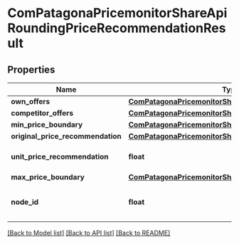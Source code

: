 # ComPatagonaPricemonitorShareApiRoundingPriceRecommendationResult

## Properties
Name | Type | Description | Notes
------------ | ------------- | ------------- | -------------
**own_offers** | [**ComPatagonaPricemonitorShareApiApiOffer**](ComPatagonaPricemonitorShareApiApiOffer.md) |  | [optional] 
**competitor_offers** | [**ComPatagonaPricemonitorShareApiApiOffer**](ComPatagonaPricemonitorShareApiApiOffer.md) |  | [optional] 
**min_price_boundary** | [**ComPatagonaPricemonitorShareApiPriceBoundaryDetails**](ComPatagonaPricemonitorShareApiPriceBoundaryDetails.md) |  | 
**original_price_recommendation** | [**ComPatagonaPricemonitorShareApiPriceCalculationResult**](ComPatagonaPricemonitorShareApiPriceCalculationResult.md) |  | 
**unit_price_recommendation** | **float** | The calculated price recommendation. | 
**max_price_boundary** | [**ComPatagonaPricemonitorShareApiPriceBoundaryDetails**](ComPatagonaPricemonitorShareApiPriceBoundaryDetails.md) |  | 
**node_id** | **float** | The ID of the node which calculated the price. | 

[[Back to Model list]](../README.md#documentation-for-models) [[Back to API list]](../README.md#documentation-for-api-endpoints) [[Back to README]](../README.md)


